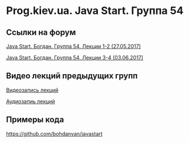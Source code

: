 Prog.kiev.ua. Java Start. Группа 54
===

## Cсылки на форум

[Java Start. Богдан. Группа 54. Лекции 1-2 (27.05.2017)](https://prog.kiev.ua/forum/index.php/topic,2937.0.html)

[Java Start. Богдан. Группа 54. Лекции 3-4 (03.06.2017)](https://prog.kiev.ua/forum/index.php/topic,2950.0.html)

## Видео лекций предыдущих групп

[Видеозапись лекций](https://mega.nz/#F!SRclnQQT)

[Аудиозапиь лекций](https://mega.nz/#F!GY8UjTBS)

## Примеры кода

https://github.com/bohdanvan/javastart
